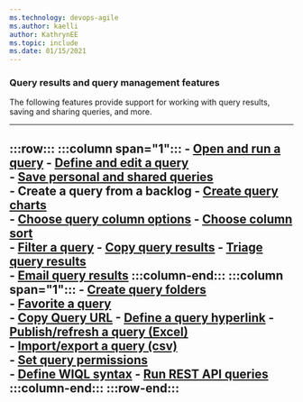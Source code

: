 ```yaml
---
ms.technology: devops-agile
ms.author: kaelli
author: KathrynEE
ms.topic: include
ms.date: 01/15/2021
---
```



### Query results and query management features

The following features provide support for working with query results, saving and sharing queries, and more. 
<br/>


---
:::row:::
   :::column span="1":::
      - [Open and run a query](/azure/devops/boards/queries/view-run-query) 
      - [Define and edit a query](/azure/devops/boards/queries/using-queries)  
      - [Save personal and shared queries](/azure/devops/boards/queries/organize-queries#flat-list-query)  
      - Create a query from a backlog 
      - [Create query charts](/azure/devops/report/dashboards/charts)  
      - [Choose query column options](/azure/devops/boards/backlogs/set-column-options) 
      - [Choose column sort](/azure/devops/boards/backlogs/set-column-options)  
      - [Filter a query](/azure/devops/boards/backlogs/filter-backlogs)
      - [Copy query results](/azure/devops/boards/backlogs/copy-list) 
      - [Triage query results](/azure/devops/boards/queries/triage-work-items)  
      - [Email query results](/azure/devops/boards/queries/view-run-query#email-query) 
   :::column-end:::
   :::column span="1":::
      - [Create query folders](/azure/devops/boards/queries/organize-queries)   
      - [Favorite a query](/azure/devops/boards/queries/view-run-query#favorites)  
      - [Copy Query URL](/azure/devops/boards/queries/view-run-query#email-query) 
      - [Define a query hyperlink](/azure/devops/boards/queries/define-query-hyperlink) 
      - [Publish/refresh a query (Excel)](/azure/devops/boards/backlogs/office/bulk-add-modify-work-items-excel)  
      - [Import/export a query (csv)](/azure/devops/boards/queries/import-work-items-from-csv)  
      - [Set query permissions](/azure/devops/boards/queries/set-query-permissions)  
      - [Define WIQL syntax](/azure/devops/boards/queries/wiql-syntax) 
      - [Run REST API queries](/rest/api/vsts/wit/queries)  
   :::column-end:::
:::row-end:::
---
